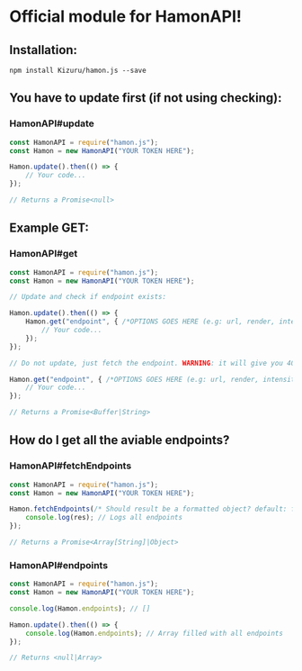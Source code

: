 # Official module for HamonAPI!

## Installation:
```
npm install Kizuru/hamon.js --save
```

## You have to update first (if not using checking):

### HamonAPI#update

```js
const HamonAPI = require("hamon.js");
const Hamon = new HamonAPI("YOUR TOKEN HERE");

Hamon.update().then(() => {
    // Your code...
});

// Returns a Promise<null>
```

## Example GET:

### HamonAPI#get

```js
const HamonAPI = require("hamon.js");
const Hamon = new HamonAPI("YOUR TOKEN HERE");

// Update and check if endpoint exists:

Hamon.update().then(() => {
    Hamon.get("endpoint", { /*OPTIONS GOES HERE (e.g: url, render, intensity, ...)*/ }).then(res => {
        // Your code...
    });
});

// Do not update, just fetch the endpoint. WARNING: it will give you 400 errors if endpoint name is invalid!

Hamon.get("endpoint", { /*OPTIONS GOES HERE (e.g: url, render, intensity, ...)*/ }, false).then(res => {
    // Your code...
});

// Returns a Promise<Buffer|String>
```

## How do I get all the aviable endpoints?

### HamonAPI#fetchEndpoints

```js
const HamonAPI = require("hamon.js");
const Hamon = new HamonAPI("YOUR TOKEN HERE");

Hamon.fetchEndpoints(/* Should result be a formatted object? default: false, type: Boolean */).then(res => {
    console.log(res); // Logs all endpoints
});

// Returns a Promise<Array[String]|Object>
```

### HamonAPI#endpoints

```js
const HamonAPI = require("hamon.js");
const Hamon = new HamonAPI("YOUR TOKEN HERE");

console.log(Hamon.endpoints); // []

Hamon.update().then(() => {
    console.log(Hamon.endpoints); // Array filled with all endpoints
});

// Returns <null|Array>
```
